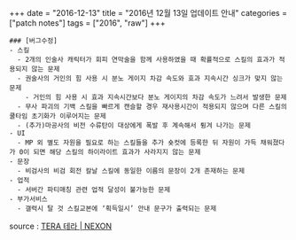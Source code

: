 +++
date = "2016-12-13"
title = "2016년 12월 13일 업데이트 안내"
categories = ["patch notes"]
tags = ["2016", "raw"]
+++

```
### [버그수정]
- 스킬
  - 2개의 인술사 캐릭터가 회피 연막술을 함께 사용하였을 때 확률적으로 스킬의 효과가 적용되지 않는 문제 
  - 권술사의 거인의 힘 사용 시 분노 게이지 차감 속도와 효과 지속시간 싱크가 맞지 않는 문제 
    - 거인의 힘 사용 시 효과 지속시간보다 분노 게이지의 차감 속도가 느려서 발생한 문제 
  - 무사 파괴의 기백 스킬을 빠르게 캔슬할 경우 재사용시간이 적용되지 않으며 다른 스킬의 쿨타임 초기화가 이루어지는 문제 
  - (추가)마공사의 비전 수류탄이 대상에게 폭발 후 계속해서 튕겨 나가는 문제 
- UI
  - MP 외 별도 자원을 필요로 하는 스킬들을 추가 숏컷에 등록한 뒤 자원이 가득 채워졌다가 0이 되면 해당 스킬의 하이라이트 효과가 사라지지 않는 문제 
- 문장
  - 비검사의 비검 회전 칼날 스킬에 동일한 이름의 문장이 2개 존재하는 문제 
- 업적
  - 서버간 파티매칭 관련 업적 달성이 불가능한 문제
- 부가서비스
  - 갤럭시 탈 것 스킬교본에 ‘획득일시’ 안내 문구가 출력되는 문제 
```

source : [TERA 테라 | NEXON](http://tera.nexon.com/news/update/view.aspx?n4articlesn=)
